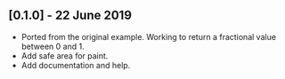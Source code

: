 ## [0.1.0] - 22 June 2019

* Ported from the original example. Working to return a fractional value between 0 and 1.
* Add safe area for paint.
* Add documentation and help.